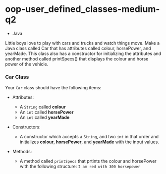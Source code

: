 # oop-user_defined_classes-medium-q2

- Java

Little boys love to play with cars and trucks and watch things move. 
Make a Java class called Car that has attributes called colour, 
horsePower, and yearMade. This class also has a constructor for 
initializing the attributes and another method called printSpecs() 
that displays the colour and horse power of the vehicle.


### Car Class

Your `Car` class should have the following items:

- Attributes:
    - A `String` called **colour**
    - An `int` called **horsePower**
    - An `int` called **yearMade**

- Constructors:
    - A constructor which accepts a `String`, and two `int` in that 
  order and initializes **colour**, **horsePower**, and **yearMade**
      with the input values.

- Methods:
    - A method called `printSpecs` that prtints the colour and horsePower
  with the following structure:
      `I am red with 300 horsepower`